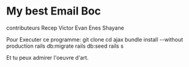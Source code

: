 # My best Email Boc


contributeurs
Recep
Victor
Evan
Enes
Shayane

Pour Executer ce programme:
git clone
cd ajax
bundle install --without production
rails db:migrate
rails db:seed
rails s

Et tu peux admirer l'oeuvre d'art.
